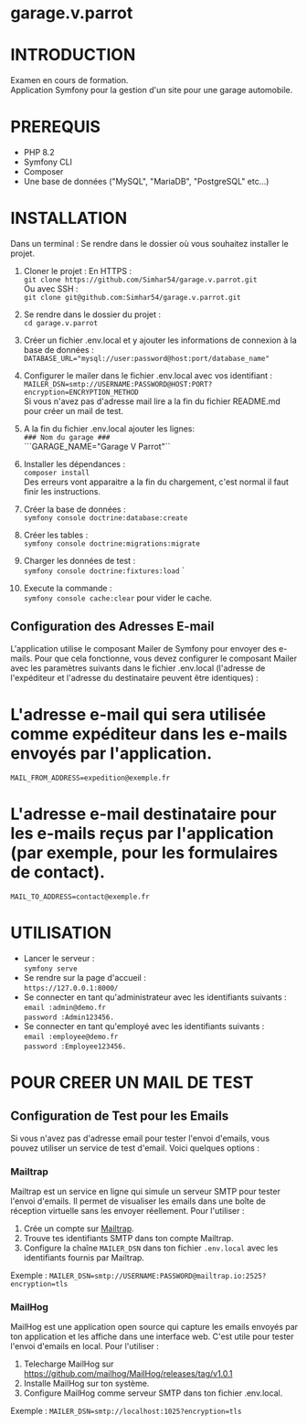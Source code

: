 # garage.v.parrot

# INTRODUCTION

Examen en cours de formation. </br> 
Application Symfony pour la gestion d'un site pour une garage automobile.

# PREREQUIS

- PHP 8.2
- Symfony CLI
- Composer
- Une base de données ("MySQL", "MariaDB", "PostgreSQL" etc...)

# INSTALLATION

Dans un terminal :
Se rendre dans le dossier où vous souhaitez installer le projet.
1.  Cloner le projet :
    En HTTPS :</br>
    ```git clone https://github.com/Simhar54/garage.v.parrot.git ``` </br>
   Ou avec SSH :</br>
    ```git clone git@github.com:Simhar54/garage.v.parrot.git ```</br>
2.  Se rendre dans le dossier du projet :</br>
    ```cd garage.v.parrot```
3.  Créer un fichier .env.local et y ajouter les informations de connexion à la base de données : </br>
    ```DATABASE_URL="mysql://user:password@host:port/database_name"```
4.  Configurer le mailer dans le fichier .env.local avec vos identifiant : </br>
    ```MAILER_DSN=smtp://USERNAME:PASSWORD@HOST:PORT?encryption=ENCRYPTION_METHOD```</br>
    Si vous n'avez pas d'adresse mail lire a la fin du fichier README.md pour créer un mail de test.
5.  A la fin du fichier .env.local ajouter les lignes: </br>
    ```### Nom du garage ###  ```	</br>
    ```GARAGE_NAME="Garage V Parrot"``

6.  Installer les dépendances :</br>
    ```composer install```</br>
    Des erreurs vont apparaitre a la fin du chargement, c'est normal il faut finir les instructions.

8.  Créer la base de données :</br>
    ```symfony console doctrine:database:create```
9.  Créer les tables :</br>
    ```symfony console doctrine:migrations:migrate```
10.  Charger les données de test :</br>
    ```symfony console doctrine:fixtures:load```
`
11. Execute la commande :</br>
    ```symfony console cache:clear```
    pour vider le cache.


## Configuration des Adresses E-mail

L'application utilise le composant Mailer de Symfony pour envoyer des e-mails. Pour que cela fonctionne, vous devez configurer le composant Mailer avec les paramètres suivants dans le fichier .env.local (l'adresse de l'expéditeur et l'adresse du destinataire peuvent être identiques) :
# L'adresse e-mail qui sera utilisée comme expéditeur dans les e-mails envoyés par l'application.
 ```MAIL_FROM_ADDRESS=expedition@exemple.fr```

# L'adresse e-mail destinataire pour les e-mails reçus par l'application (par exemple, pour les formulaires de contact).
 ```MAIL_TO_ADDRESS=contact@exemple.fr```

# UTILISATION

- Lancer le serveur :</br>
    ```symfony serve```
- Se rendre sur la page d'accueil :</br>
    ```https://127.0.0.1:8000/```
- Se connecter en tant qu'administrateur avec les identifiants suivants :</br>
    ```email :admin@demo.fr```</br>
    ```password :Admin123456.```
- Se connecter en tant qu'employé avec les identifiants suivants :</br>
    ```email :employee@demo.fr```</br>
    ```password :Employee123456.```

# POUR CREER UN MAIL DE TEST

## Configuration de Test pour les Emails

Si vous n'avez pas d'adresse email pour tester l'envoi d'emails, vous pouvez utiliser un service de test d'email. Voici quelques options :

### Mailtrap

Mailtrap est un service en ligne qui simule un serveur SMTP pour tester l'envoi d'emails. Il permet de visualiser les emails dans une boîte de réception virtuelle sans les envoyer réellement. Pour l'utiliser :

1. Crée un compte sur [Mailtrap](https://mailtrap.io).
2. Trouve tes identifiants SMTP dans ton compte Mailtrap.
3. Configure la chaîne `MAILER_DSN` dans ton fichier `.env.local` avec les identifiants fournis par Mailtrap.

Exemple :
```MAILER_DSN=smtp://USERNAME:PASSWORD@mailtrap.io:2525?encryption=tls```

### MailHog

MailHog est une application open source qui capture les emails envoyés par ton application et les affiche dans une interface web. C'est utile pour tester l'envoi d'emails en local. Pour l'utiliser :
1. Telecharge MailHog sur https://github.com/mailhog/MailHog/releases/tag/v1.0.1
2. Installe MailHog sur ton système.
3. Configure MailHog comme serveur SMTP dans ton fichier .env.local.

Exemple :
```MAILER_DSN=smtp://localhost:1025?encryption=tls```
